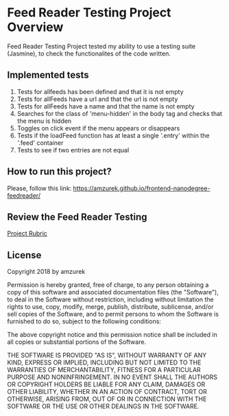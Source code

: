 # Feed Reader Testing Project Overview

Feed Reader Testing Project tested my ability to use a testing suite (Jasmine), to check the functionalites of the code written.

## Implemented tests

1. Tests for allfeeds has been defined and that it is not empty
2. Tests for allFeeds have a url and that the url is not empty
3. Tests for allFeeds have a name and that the name is not empty
4. Searches for the class of 'menu-hidden' in the body tag and checks that the menu is hidden
5. Toggles on click event if the menu appears or disappears
6. Tests if the loadFeed function has at least a single '.entry' within the '.feed' container
7. Tests to see if two entries are not equal

## How to run this project?

   Please, follow this link: https://amzurek.github.io/frontend-nanodegree-feedreader/

## Review the Feed Reader Testing

  [Project Rubric](https://review.udacity.com/#!/projects/3442558598/rubric)

## License

Copyright 2018 by amzurek

Permission is hereby granted, free of charge, to any person obtaining a copy of this software and associated documentation files (the "Software"), to deal in the Software without restriction, including without limitation the rights to use, copy, modify, merge, publish, distribute, sublicense, and/or sell copies of the Software, and to permit persons to whom the Software is furnished to do so, subject to the following conditions:

The above copyright notice and this permission notice shall be included in all copies or substantial portions of the Software.

THE SOFTWARE IS PROVIDED "AS IS", WITHOUT WARRANTY OF ANY KIND, EXPRESS OR IMPLIED, INCLUDING BUT NOT LIMITED TO THE WARRANTIES OF MERCHANTABILITY, FITNESS FOR A PARTICULAR PURPOSE AND NONINFRINGEMENT. IN NO EVENT SHALL THE AUTHORS OR COPYRIGHT HOLDERS BE LIABLE FOR ANY CLAIM, DAMAGES OR OTHER LIABILITY, WHETHER IN AN ACTION OF CONTRACT, TORT OR OTHERWISE, ARISING FROM, OUT OF OR IN CONNECTION WITH THE SOFTWARE OR THE USE OR OTHER DEALINGS IN THE SOFTWARE.
